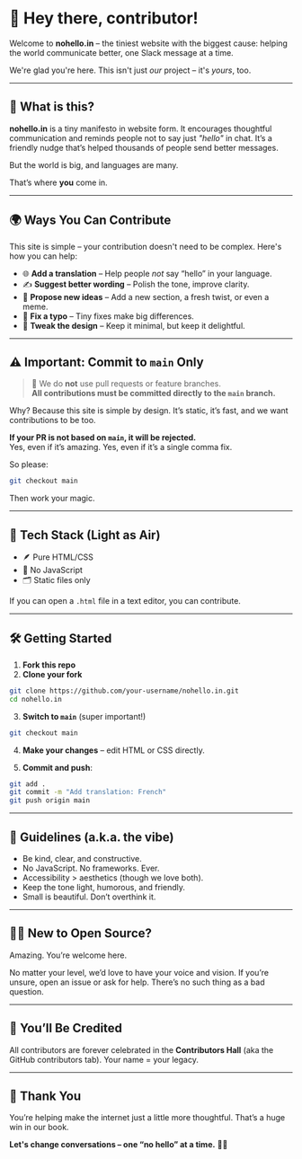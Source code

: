 # 👋 Hey there, contributor!

Welcome to **nohello.in** – the tiniest website with the biggest cause: helping the world communicate better, one Slack message at a time.

We're glad you're here. This isn't just *our* project – it's *yours*, too.

---

## 🌱 What is this?

**nohello.in** is a tiny manifesto in website form. It encourages thoughtful communication and reminds people not to say just *"hello"* in chat. It’s a friendly nudge that’s helped thousands of people send better messages.

But the world is big, and languages are many.

That’s where **you** come in.

---

## 🌍 Ways You Can Contribute

This site is simple – your contribution doesn't need to be complex. Here's how you can help:

- 🌐 **Add a translation** – Help people *not* say “hello” in your language.
- ✍️ **Suggest better wording** – Polish the tone, improve clarity.
- 🧠 **Propose new ideas** – Add a new section, a fresh twist, or even a meme.
- 🐞 **Fix a typo** – Tiny fixes make big differences.
- 💅 **Tweak the design** – Keep it minimal, but keep it delightful.

---

## ⚠️ Important: Commit to `main` Only

> 🚨 We do **not** use pull requests or feature branches.  
> **All contributions must be committed directly to the `main` branch.**

Why? Because this site is simple by design. It’s static, it’s fast, and we want contributions to be too.

**If your PR is not based on `main`, it will be rejected.**  
Yes, even if it’s amazing. Yes, even if it’s a single comma fix.

So please:

```bash
git checkout main
````

Then work your magic.

---

## 🧰 Tech Stack (Light as Air)

* 🪶 Pure HTML/CSS
* 🚫 No JavaScript
* 🗂️ Static files only

If you can open a `.html` file in a text editor, you can contribute.

---

## 🛠️ Getting Started

1. **Fork this repo**
2. **Clone your fork**

```bash
git clone https://github.com/your-username/nohello.in.git
cd nohello.in
```

3. **Switch to `main`** (super important!)

```bash
git checkout main
```

4. **Make your changes** – edit HTML or CSS directly.

5. **Commit and push**:

```bash
git add .
git commit -m "Add translation: French"
git push origin main
```

---

## 🌟 Guidelines (a.k.a. the vibe)

* Be kind, clear, and constructive.
* No JavaScript. No frameworks. Ever.
* Accessibility > aesthetics (though we love both).
* Keep the tone light, humorous, and friendly.
* Small is beautiful. Don’t overthink it.

---

## 🙋‍♀️ New to Open Source?

Amazing. You’re welcome here.

No matter your level, we’d love to have your voice and vision. If you’re unsure, open an issue or ask for help. There’s no such thing as a bad question.

---

## 🤝 You’ll Be Credited

All contributors are forever celebrated in the **Contributors Hall** (aka the GitHub contributors tab).
Your name = your legacy.

---

## 🫶 Thank You

You’re helping make the internet just a little more thoughtful.
That’s a huge win in our book.

**Let's change conversations – one “no hello” at a time.** 🚫👋
